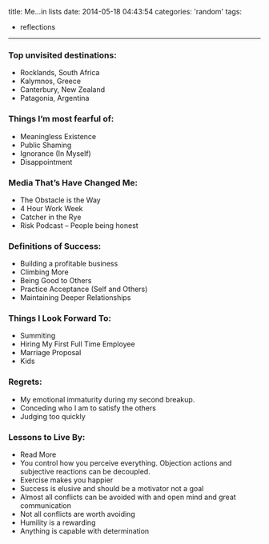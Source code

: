 title: Me...in lists
date: 2014-05-18 04:43:54
categories: 'random'
tags:
- reflections
---

### Top unvisited destinations: 

* Rocklands, South Africa
* Kalymnos, Greece
* Canterbury, New Zealand
* Patagonia, Argentina
 
### Things I’m most fearful of:

* Meaningless Existence
* Public Shaming
* Ignorance (In Myself)
* Disappointment

### Media That’s Have Changed Me:

* The Obstacle is the Way
* 4 Hour Work Week
* Catcher in the Rye
* Risk Podcast – People being honest

### Definitions of Success:

* Building a profitable business
* Climbing More
* Being Good to Others
* Practice Acceptance (Self and Others)
* Maintaining Deeper Relationships

### Things I Look Forward To:

* Summiting
* Hiring My First Full Time Employee
* Marriage Proposal
* Kids

### Regrets:

* My emotional immaturity during my second breakup.
* Conceding who I am to satisfy the others
* Judging too quickly

### Lessons to Live By:

* Read More
* You control how you perceive everything. Objection actions and subjective reactions can be decoupled.
* Exercise makes you happier
* Success is elusive and should be a motivator not a goal
* Almost all conflicts can be avoided with and open mind and great communication
* Not all conflicts are worth avoiding
* Humility is a rewarding
* Anything is capable with determination
